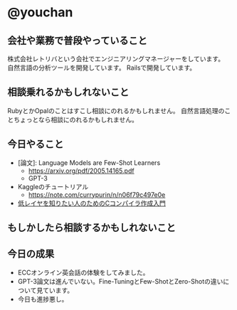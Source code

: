 # @youchan

## 会社や業務で普段やっていること

株式会社レトリバという会社でエンジニアリングマネージャーをしています。  
自然言語の分析ツールを開発しています。
Railsで開発しています。

## 相談乗れるかもしれないこと

RubyとかOpalのことはすこし相談にのれるかもしれません。
自然言語処理のことちょっとなら相談にのれるかもしれません。

## 今日やること

* [論文]: Language Models are Few-Shot Learners
    * https://arxiv.org/pdf/2005.14165.pdf
    * GPT-3
* Kaggleのチュートリアル
    * https://note.com/currypurin/n/n06f79c497e0e
* [低レイヤを知りたい人のためのCコンパイラ作成入門](https://www.sigbus.info/compilerbook)

## もしかしたら相談するかもしれないこと

## 今日の成果

* ECCオンライン英会話の体験をしてみました。
* GPT-3論文は進んでいない。Fine-TuningとFew-ShotとZero-Shotの違いについて見ています。
* 今日も進捗悪し。
